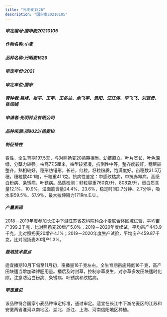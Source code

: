 ```yaml
---
title: "光明麦1526"
description: "国审麦20210105"
---
```

##### 审定编号:国审麦20210105

##### 作物名称:小麦

##### 品种名称:光明麦1526

##### 审定年份:2021

##### 审定单位:国家

##### 育种者:易峰、张平、王萃、王冬兰、余飞宇、景阳、汪江涛、李飞飞、刘宜贵、张闫娟

##### 申请者:光明种业有限公司

##### 品种来源:郑9023/扬麦18

##### 特征特性
春性，全生育期197.5天，与对照扬麦20熟期相当。幼苗直立，叶片宽长，叶色深绿，分蘖力较强。株高77.5厘米，株型较紧凑，抗倒性中等。整齐度较好，穗层较整齐，熟相较好。穗形纺锤形，长芒，红粒，籽粒粉质，饱满度好。亩穗数31.5万穗，穗粒数40.1粒，千粒重41.1克。抗病性鉴定：中感纹枯病，中抗赤霉病，高感白粉病、条锈病、叶锈病。品质检测：籽粒容重760克/升、808克/升，蛋白质含量12.1%、10.9%，湿面筋含量24.4%、23.6%，稳定时间2.7分钟、2.7分钟，吸水率59.5%、57.9%，最大拉伸阻力171Rm.E.U.。

##### 产量表现
2018－2019年度参加长江中下游江苏省农科院科企小麦联合体区域试验，平均亩产399.2千克，比对照扬麦20增产5.0%；2019－2020年度续试，平均亩产443.9千克，比对照扬麦20增产4.1%；2019－2020年度生产试验，平均亩产459.87千克，比对照扬麦20增产1.3%。

##### 栽培技术要点
适宜播期10月下旬至11月初，亩播量16千克左右。全生育期亩施纯氮16千克，高产田块适当增加磷钾肥用量。播后及时封草，控制杂草发生，对杂草多发田块适时化除。注意防治白粉病、条锈病、叶锈病和纹枯病。

##### 审定意见
该品种符合国家小麦品种审定标准，通过审定。适宜在长江中下游冬麦区的江苏和安徽两省淮河以南地区、湖北、浙江、上海、河南信阳地区种植。
